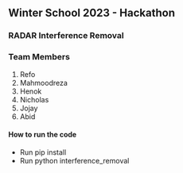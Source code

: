 ## Winter School 2023 - Hackathon
### RADAR Interference Removal

### Team Members
1. Refo
2. Mahmoodreza
3. Henok
4. Nicholas
5. Jojay
6. Abid

#### How to run the code
- Run pip install
- Run python interference_removal



